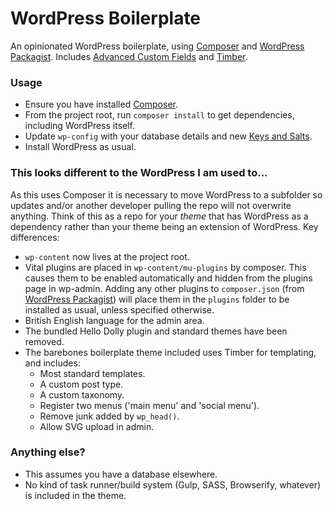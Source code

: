 # WordPress Boilerplate

An opinionated WordPress boilerplate, using [Composer](https://getcomposer.org/) and [WordPress Packagist](https://wpackagist.org/). Includes [Advanced Custom Fields](https://www.advancedcustomfields.com/) and [Timber](https://upstatement.com/timber/).

### Usage
* Ensure you have installed [Composer](https://getcomposer.org/download/).
* From the project root, run `composer install` to get dependencies, including WordPress itself.
* Update `wp-config` with your database details and new [Keys and Salts](https://api.wordpress.org/secret-key/1.1/salt/).
* Install WordPress as usual.

### This looks different to the WordPress I am used to...
As this uses Composer it is necessary to move WordPress to a subfolder so updates and/or another developer pulling the repo will not overwrite anything. Think of this as a repo for your _theme_ that has WordPress as a dependency rather than your theme being an extension of WordPress. Key differences:

* `wp-content` now lives at the project root.
* Vital plugins are placed in `wp-content/mu-plugins` by composer. This causes them to be enabled automatically and hidden from the plugins page in wp-admin. Adding any other plugins to `composer.json` (from [WordPress Packagist](https://wpackagist.org/)) will place them in the `plugins` folder to be installed as usual, unless specified otherwise.
* British English language for the admin area.
* The bundled Hello Dolly plugin and standard themes have been removed.
* The barebones boilerplate theme included uses Timber for templating, and includes:
  * Most standard templates.
  * A custom post type.
  * A custom taxonomy.
  * Register two menus ('main menu' and 'social menu').
  * Remove junk added by `wp_head()`.
  * Allow SVG upload in admin.

### Anything else?
* This assumes you have a database elsewhere.
* No kind of task runner/build system (Gulp, SASS, Browserify, whatever) is included in the theme.
